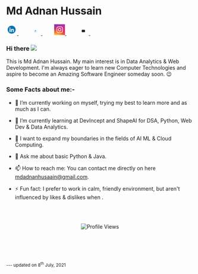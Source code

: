 <!-- **mdadnanhusaain/mdadnanhusaain** is a ✨ _special_ ✨ repository because its `README.md` (this file) appears on your GitHub profile. -->
# Md Adnan Hussain

<a href="https://www.linkedin.com/in/mdadnanhusaain/"> 
    <img src="https://github.com/mdadnanhusaain/mdadnanhusaain/blob/master/Assets/LinkedIn.gif" width="29px">
</a> &nbsp;&nbsp;&nbsp;&nbsp;&nbsp;&nbsp;&nbsp;
<a href="https://twitter.com/mdadnanhusaain"> 
    <img src="https://github.com/mdadnanhusaain/mdadnanhusaain/blob/master/Assets/Twitter.gif" width="29px">
</a> &nbsp;&nbsp;&nbsp;&nbsp;&nbsp;&nbsp;&nbsp;
<a href="https://instagram.com/mdadnanhusaain"> 
    <img src="https://github.com/mdadnanhusaain/mdadnanhusaain/blob/master/Assets/Instagram.gif" width="29px">
</a> &nbsp;&nbsp;&nbsp;&nbsp;&nbsp;&nbsp;&nbsp;
<a href="mailto:mdadnanhusaain@gmail.com"> 
    <img src="https://github.com/mdadnanhusaain/mdadnanhusaain/blob/master/Assets/Email.gif" width="29px">
</a> &nbsp;&nbsp;&nbsp;&nbsp;&nbsp;&nbsp;&nbsp;

### Hi there <img src="https://github.com/TheDudeThatCode/TheDudeThatCode/blob/master/Assets/Hi.gif" width="29px">

This is Md Adnan Hussain. My main interest is in Data Analytics & Web Development. I'm always eager to learn new Computer Technologies and aspire to become an Amazing Software Engineer someday soon. 😉
<br />
### Some Facts about me:- <br />
- 🔭 I’m currently working on myself, trying my best to learn more and as much as I can.

- 🌱 I’m currently learning at DevIncept and ShapeAI for DSA, Python, Web Dev & Data Analytics.

- 🌟 I want to expand my boundaries in the fields of AI ML & Cloud Computing.

- 💬 Ask me about basic Python & Java.

- 📫 How to reach me: You can contact me directly on here [mdadnanhusaain@gmail.com](mailto:mdadnanhusaain@gmail.com).

- ⚡ Fun fact: I prefer to work in calm, friendly environment, but aren't influenced by likes & dislikes when .

<br /><br />

<p align="center"> <img src="https://komarev.com/ghpvc/?username=mdadnanhusaain&label=Views&color=blue&style=plastic" alt="Profile Views" /> </p>
<br /><br /><br /><br />
<sub> --- updated on 8<sup>th</sup> July, 2021 </sub>
